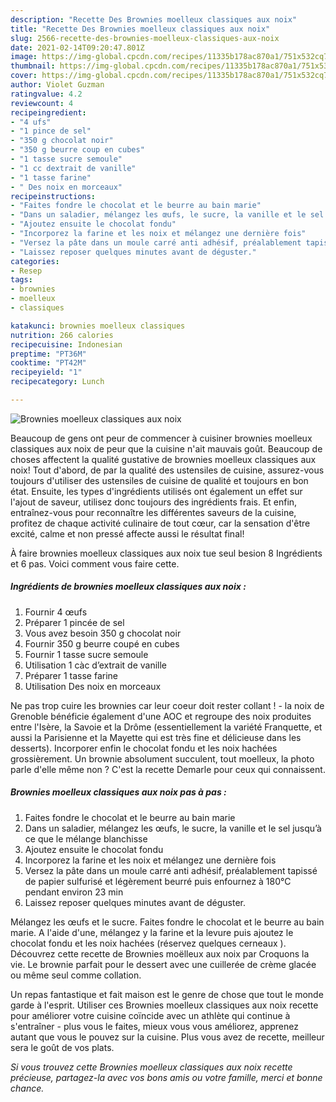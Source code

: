 ```yaml
---
description: "Recette Des Brownies moelleux classiques aux noix"
title: "Recette Des Brownies moelleux classiques aux noix"
slug: 2566-recette-des-brownies-moelleux-classiques-aux-noix
date: 2021-02-14T09:20:47.801Z
image: https://img-global.cpcdn.com/recipes/11335b178ac870a1/751x532cq70/brownies-moelleux-classiques-aux-noix-photo-principale-de-la-recette.jpg
thumbnail: https://img-global.cpcdn.com/recipes/11335b178ac870a1/751x532cq70/brownies-moelleux-classiques-aux-noix-photo-principale-de-la-recette.jpg
cover: https://img-global.cpcdn.com/recipes/11335b178ac870a1/751x532cq70/brownies-moelleux-classiques-aux-noix-photo-principale-de-la-recette.jpg
author: Violet Guzman
ratingvalue: 4.2
reviewcount: 4
recipeingredient:
- "4 ufs"
- "1 pince de sel"
- "350 g chocolat noir"
- "350 g beurre coup en cubes"
- "1 tasse sucre semoule"
- "1 cc dextrait de vanille"
- "1 tasse farine"
- " Des noix en morceaux"
recipeinstructions:
- "Faites fondre le chocolat et le beurre au bain marie"
- "Dans un saladier, mélangez les œufs, le sucre, la vanille et le sel jusqu’à ce que le mélange blanchisse"
- "Ajoutez ensuite le chocolat fondu"
- "Incorporez la farine et les noix et mélangez une dernière fois"
- "Versez la pâte dans un moule carré anti adhésif, préalablement tapissé de papier sulfurisé et légèrement beurré puis enfournez à 180°C pendant environ 23 min"
- "Laissez reposer quelques minutes avant de déguster."
categories:
- Resep
tags:
- brownies
- moelleux
- classiques

katakunci: brownies moelleux classiques 
nutrition: 266 calories
recipecuisine: Indonesian
preptime: "PT36M"
cooktime: "PT42M"
recipeyield: "1"
recipecategory: Lunch

---
```



![Brownies moelleux classiques aux noix](https://img-global.cpcdn.com/recipes/11335b178ac870a1/751x532cq70/brownies-moelleux-classiques-aux-noix-photo-principale-de-la-recette.jpg)

Beaucoup de gens ont peur de commencer à cuisiner brownies moelleux classiques aux noix de peur que la cuisine n'ait mauvais goût. Beaucoup de choses affectent la qualité gustative de brownies moelleux classiques aux noix! Tout d'abord, de par la qualité des ustensiles de cuisine, assurez-vous toujours d'utiliser des ustensiles de cuisine de qualité et toujours en bon état. Ensuite, les types d'ingrédients utilisés ont également un effet sur l'ajout de saveur, utilisez donc toujours des ingrédients frais. Et enfin, entraînez-vous pour reconnaître les différentes saveurs de la cuisine, profitez de chaque activité culinaire de tout cœur, car la sensation d'être excité, calme et non pressé affecte aussi le résultat final!

<!--inarticleads1-->

À faire brownies moelleux classiques aux noix tue seul besion 8 Ingrédients et 6 pas. Voici comment vous faire cette.

##### Ingrédients de brownies moelleux classiques aux noix :

1. Fournir 4 œufs
1. Préparer 1 pincée de sel
1. Vous avez besoin 350 g chocolat noir
1. Fournir 350 g beurre coupé en cubes
1. Fournir 1 tasse sucre semoule
1. Utilisation 1 càc d’extrait de vanille
1. Préparer 1 tasse farine
1. Utilisation  Des noix en morceaux


Ne pas trop cuire les brownies car leur coeur doit rester collant ! - la noix de Grenoble bénéficie également d&#39;une AOC et regroupe des noix produites entre l&#39;Isère, la Savoie et la Drôme (essentiellement la variété Franquette, et aussi la Parisienne et la Mayette qui est très fine et délicieuse dans les desserts). Incorporer enfin le chocolat fondu et les noix hachées grossièrement. Un brownie absolument succulent, tout moelleux, la photo parle d&#39;elle même non ? C&#39;est la recette Demarle pour ceux qui connaissent. 

<!--inarticleads2-->

##### Brownies moelleux classiques aux noix pas à pas :

1. Faites fondre le chocolat et le beurre au bain marie
1. Dans un saladier, mélangez les œufs, le sucre, la vanille et le sel jusqu’à ce que le mélange blanchisse
1. Ajoutez ensuite le chocolat fondu
1. Incorporez la farine et les noix et mélangez une dernière fois
1. Versez la pâte dans un moule carré anti adhésif, préalablement tapissé de papier sulfurisé et légèrement beurré puis enfournez à 180°C pendant environ 23 min
1. Laissez reposer quelques minutes avant de déguster.


Mélangez les œufs et le sucre. Faites fondre le chocolat et le beurre au bain marie. A l&#39;aide d&#39;une, mélangez y la farine et la levure puis ajoutez le chocolat fondu et les noix hachées (réservez quelques cerneaux ). Découvrez cette recette de Brownies moëlleux aux noix par Croquons la vie. Le brownie parfait pour le dessert avec une cuillerée de crème glacée ou même seul comme collation. 

<!--inarticleads1-->

<p>
Un repas fantastique et fait maison est le genre de chose que tout le monde garde à l'esprit. Utiliser ces Brownies moelleux classiques aux noix recette pour améliorer votre cuisine coïncide avec un athlète qui continue à s'entraîner - plus vous le faites, mieux vous vous améliorez, apprenez autant que vous le pouvez sur la cuisine. Plus vous avez de recette, meilleur sera le goût de vos plats.
</p>

<p>
<i>Si vous trouvez cette Brownies moelleux classiques aux noix recette précieuse, partagez-la avec vos bons amis ou votre famille, merci et bonne chance.</i>
</p>
